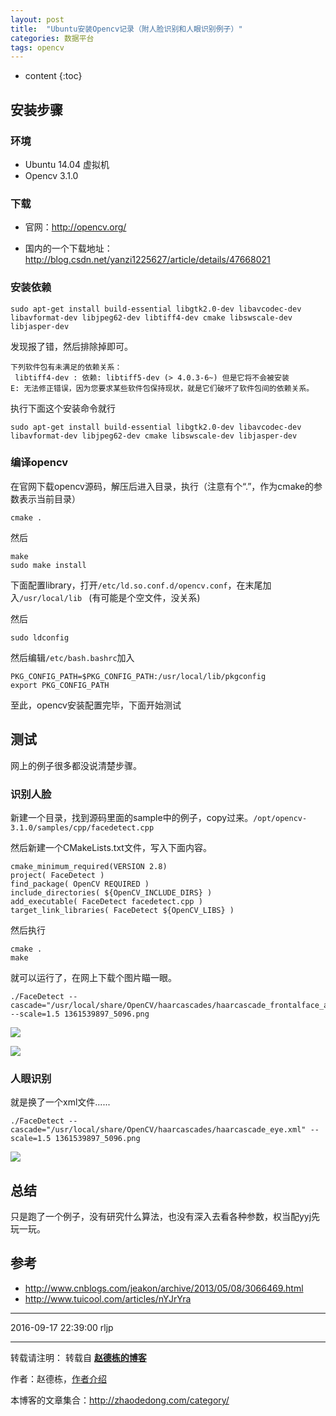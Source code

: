 ```yaml
---
layout: post
title:  "Ubuntu安装Opencv记录（附人脸识别和人眼识别例子）"
categories: 数据平台
tags: opencv
---
```


* content
{:toc}



## 安装步骤




### 环境

- Ubuntu 14.04 虚拟机
- Opencv 3.1.0


### 下载

- 官网：http://opencv.org/

- 国内的一个下载地址：http://blog.csdn.net/yanzi1225627/article/details/47668021

### 安装依赖

```
sudo apt-get install build-essential libgtk2.0-dev libavcodec-dev libavformat-dev libjpeg62-dev libtiff4-dev cmake libswscale-dev libjasper-dev
```

发现报了错，然后排除掉即可。

```
下列软件包有未满足的依赖关系：
 libtiff4-dev : 依赖: libtiff5-dev (> 4.0.3-6~) 但是它将不会被安装
E: 无法修正错误，因为您要求某些软件包保持现状，就是它们破坏了软件包间的依赖关系。
```

执行下面这个安装命令就行

```
sudo apt-get install build-essential libgtk2.0-dev libavcodec-dev libavformat-dev libjpeg62-dev cmake libswscale-dev libjasper-dev
```

###  编译opencv

在官网下载opencv源码，解压后进入目录，执行（注意有个“.”，作为cmake的参数表示当前目录）

```
cmake .
```

然后

```
make
sudo make install
```

下面配置library，打开`/etc/ld.so.conf.d/opencv.conf`，在末尾加入`/usr/local/lib `   (有可能是个空文件，没关系)

然后

```
sudo ldconfig
```

然后编辑`/etc/bash.bashrc`加入

```
PKG_CONFIG_PATH=$PKG_CONFIG_PATH:/usr/local/lib/pkgconfig
export PKG_CONFIG_PATH
```

至此，opencv安装配置完毕，下面开始测试

## 测试

网上的例子很多都没说清楚步骤。

### 识别人脸

新建一个目录，找到源码里面的sample中的例子，copy过来。`/opt/opencv-3.1.0/samples/cpp/facedetect.cpp`

然后新建一个CMakeLists.txt文件，写入下面内容。

```
cmake_minimum_required(VERSION 2.8)
project( FaceDetect )
find_package( OpenCV REQUIRED )
include_directories( ${OpenCV_INCLUDE_DIRS} )
add_executable( FaceDetect facedetect.cpp )
target_link_libraries( FaceDetect ${OpenCV_LIBS} )
```

然后执行

```
cmake .
make
```

就可以运行了，在网上下载个图片瞄一眼。

```
./FaceDetect --cascade="/usr/local/share/OpenCV/haarcascades/haarcascade_frontalface_alt.xml" --scale=1.5 1361539897_5096.png
```

![](http://zhaodedong.oss-cn-shanghai.aliyuncs.com/opencv-install-01.png)


![](http://zhaodedong.oss-cn-shanghai.aliyuncs.com/opencv-install-02.png)

### 人眼识别

就是换了一个xml文件......


```
./FaceDetect --cascade="/usr/local/share/OpenCV/haarcascades/haarcascade_eye.xml" --scale=1.5 1361539897_5096.png
```

![](http://zhaodedong.oss-cn-shanghai.aliyuncs.com/opencv-install-03.png)

## 总结

只是跑了一个例子，没有研究什么算法，也没有深入去看各种参数，权当配yyj先玩一玩。

## 参考

- http://www.cnblogs.com/jeakon/archive/2013/05/08/3066469.html
- http://www.tuicool.com/articles/nYJrYra

***
2016-09-17 22:39:00 rljp

***

转载请注明： 转载自 [**赵德栋的博客**](http://zhaodedong.com)

作者：赵德栋，[作者介绍](http://zhaodedong.com/about/)

本博客的文章集合：http://zhaodedong.com/category/
